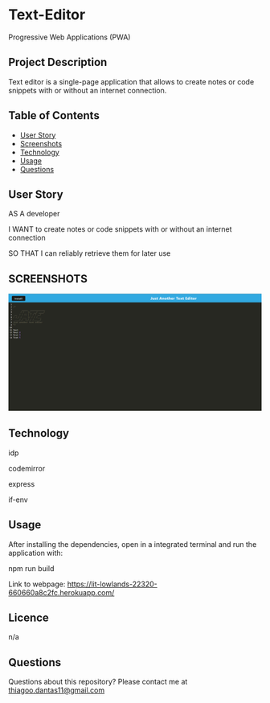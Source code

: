# Text-Editor
Progressive Web Applications (PWA)

## Project Description

Text editor is a single-page application that allows to create notes or code snippets with or without an internet connection.

## Table of Contents

- [User Story](#user-story)
- [Screenshots](#screenshots)
- [Technology](#technology)
- [Usage](#usage)
- [Questions](#questions)

## User Story

AS A developer

I WANT to create notes or code snippets with or without an internet connection

SO THAT I can reliably retrieve them for later use

## SCREENSHOTS

![Text Editor](https://github.com/Dantas11/Text-Editor/blob/main/client/src/images/text-editor-1.png)

## Technology

idp

codemirror

express

if-env

## Usage

After installing the dependencies, open in a integrated terminal and run the application with:

npm run build

Link to webpage: https://lit-lowlands-22320-660660a8c2fc.herokuapp.com/

## Licence

n/a

## Questions

Questions about this repository? Please contact me at thiagoo.dantas11@gmail.com

